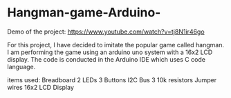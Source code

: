 # Hangman-game-Arduino-

Demo of the project:
https://www.youtube.com/watch?v=tj8N1ir46go

For this project, I have decided to imitate the popular game called hangman. I am performing the game using an arduino uno system with a 16x2 LCD display. The code is conducted in the Arduino IDE which uses C code language. 

items used:
  Breadboard
  2 LEDs
  3 Buttons
  I2C Bus
  3 10k resistors
  Jumper wires
  16x2 LCD Display
